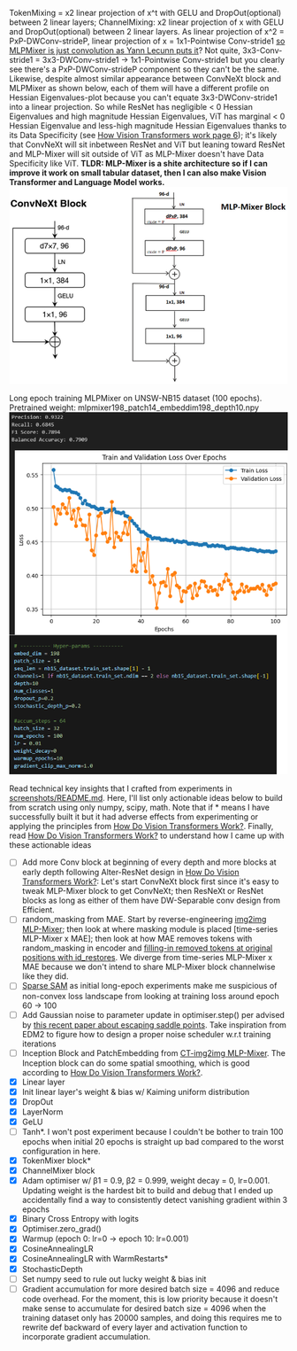 TokenMixing = x2 linear projection of x^t with GELU and DropOut(optional) between 2 linear layers; ChannelMixing: x2 linear projection of x with GELU and DropOut(optional) between 2 linear layers. As linear projection of x^2 = PxP-DWConv-strideP, linear projection of x = 1x1-Pointwise Conv-stride1 [so MLPMixer is just convolution as Yann Lecunn puts it](https://x.com/ylecun/status/1390543133474234368?lang=en)? Not quite, 3x3-Conv-stride1 = 3x3-DWConv-stride1 -> 1x1-Pointwise Conv-stride1 but you clearly see there's a PxP-DWConv-strideP component so they can't be the same. Likewise, despite almost similar appearance between ConvNeXt block and MLPMixer as shown below, each of them will have a different profile on Hessian Eigenvalues-plot because you can't equate 3x3-DWConv-stride1 into a linear projection. So while ResNet has negligible < 0 Hessian Eigenvalues and high magnitude Hessian Eigenvalues, ViT has marginal < 0 Hessian Eigenvalue and less-high magnitude Hessian Eigenvalues thanks to its Data Specificity (see [How Vision Transformers work page 6](https://openreview.net/forum?id=D78Go4hVcxO)); it's likely that ConvNeXt will sit inbetween ResNet and ViT but leaning toward ResNet and MLP-Mixer will sit outside of ViT as MLP-Mixer doesn't have Data Specificity like ViT. **TLDR: MLP-Mixer is a shite architecture so if I can improve it work on small tabular dataset, then I can also make Vision Transformer and Language Model works.**
![image](https://github.com/Skimmable-Code-pls/MLPMixer_numpy/blob/main/screenshots/MLPMixer_is_badConvNeXt.png)
 
Long epoch training MLPMixer on UNSW-NB15 dataset (100 epochs). Pretrained weight: mlpmixer198_patch14_embeddim198_depth10.npy
![image](https://github.com/Skimmable-Code-pls/MLPMixer_numpy/blob/main/screenshots/MLPMixer198_patch14_depth10_epoch100.png) <br>

Read technical key insights that I crafted from experiments in [screenshots/README.md](https://github.com/Skimmable-Code-pls/MLPMixer_numpy/blob/main/screenshots/README.md). Here, I'll list only actionable ideas below to build from scratch using only numpy, scipy, math. Note that if * means I have successfully built it but it had adverse effects from experimenting or applying the principles from [How Do Vision Transformers Work?](https://openreview.net/forum?id=D78Go4hVcxO). Finally, read [How Do Vision Transformers Work?](https://openreview.net/forum?id=D78Go4hVcxO) to understand how I came up with these actionable ideas <br>
- [ ] Add more Conv block at beginning of every depth and more blocks at early depth following Alter-ResNet design in [How Do Vision Transformers Work?](https://openreview.net/forum?id=D78Go4hVcxO): Let's start ConvNeXt block first since it's easy to tweak MLP-Mixer block to get ConvNeXt; then ResNeXt or ResNet blocks as long as either of them have DW-Separable conv design from Efficient.
- [ ] random_masking from MAE. Start by reverse-engineering [img2img MLP-Mixer](https://github.com/MLI-lab/imaging_MLPs); then look at where masking module is placed [time-series MLP-Mixer x MAE]; then look at how MAE removes tokens with random_masking in encoder and [filling-in removed tokens at original positions with id_restores](https://github.com/facebookresearch/mae/blob/main/models_mae.py#L172-L196). We diverge from time-series MLP-Mixer x MAE because we don't intend to share MLP-Mixer block channelwise like they did.
- [ ] [Sparse SAM](https://github.com/jjsrf/SSAM-NEURIPS2024) as initial long-epoch experiments make me suspicious of non-convex loss landscape from looking at training loss around epoch 60 -> 100
- [ ] Add Gaussian noise to parameter update in optimiser.step() per advised by [this recent paper about escaping saddle points](https://arxiv.org/pdf/2410.02017). Take inspiration from EDM2 to figure how to design a proper noise scheduler w.r.t training iterations
- [ ] Inception Block and PatchEmbedding from [CT-img2img MLP-Mixer](https://arxiv.org/pdf/2402.17951). The Inception block can do some spatial smoothing, which is good according to [How Do Vision Transformers Work?](https://openreview.net/forum?id=D78Go4hVcxO).
- [x] Linear layer
- [x] Init linear layer's weight & bias w/ Kaiming uniform distribution
- [x] DropOut
- [x] LayerNorm
- [x] GeLU
- [ ] Tanh*. I won't post experiment because I couldn't be bother to train 100 epochs when initial 20 epochs is straight up bad compared to the worst configuration in here.
- [x] TokenMixer block*
- [x] ChannelMixer block
- [x] Adam optimiser w/ β1 = 0.9, β2 = 0.999, weight decay = 0, lr=0.001. Updating weight is the hardest bit to build and debug that I ended up accidentally find a way to consistently detect vanishing gradient within 3 epochs
- [x] Binary Cross Entropy with logits
- [x] Optimiser.zero_grad()
- [x] Warmup (epoch 0: lr=0 -> epoch 10: lr=0.001)
- [x] CosineAnnealingLR
- [x] CosineAnnealingLR with WarmRestarts*
- [x] StochasticDepth
- [ ] Set numpy seed to rule out lucky weight & bias init
- [ ] Gradient accumulation for more desired batch size = 4096 and reduce code overhead. For the moment, this is low priority because it doesn't make sense to accumulate for desired batch size = 4096 when the training dataset only has 20000 samples, and doing this requires me to rewrite def backward of every layer and activation function to incorporate gradient accumulation.
